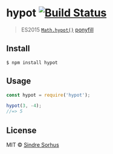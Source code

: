 # hypot [![Build Status](https://travis-ci.org/sindresorhus/hypot.svg?branch=master)](https://travis-ci.org/sindresorhus/hypot)

> ES2015 [`Math.hypot()`](https://developer.mozilla.org/en-US/docs/Web/JavaScript/Reference/Global_Objects/Math/hypot) [ponyfill](https://ponyfill.com)


## Install

```
$ npm install hypot
```


## Usage

```js
const hypot = require('hypot');

hypot(3, -4);
//=> 5
```


## License

MIT © [Sindre Sorhus](https://sindresorhus.com)
